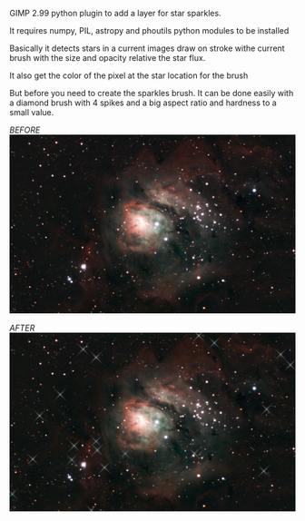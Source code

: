 GIMP 2.99 python plugin to add a layer for star sparkles.

It requires numpy, PIL, astropy and  phoutils python modules to be installed

Basically it detects stars in a current images draw on stroke withe current brush with the size
and opacity relative the star flux.

It also get the color of the pixel at the star location for the brush

But before you need to create the sparkles brush. It can be done easily with a diamond brush with 4 spikes and a big aspect ratio and hardness to a small value.


*BEFORE*
![After](https://github.com/fguilleme/astro-stars/blob/42bd043e84951b138a66b5698aecf0c694ddddc0/original.jpg)

*AFTER*
![After](https://github.com/fguilleme/astro-stars/blob/42bd043e84951b138a66b5698aecf0c694ddddc0/star-sparkles.jpg)
